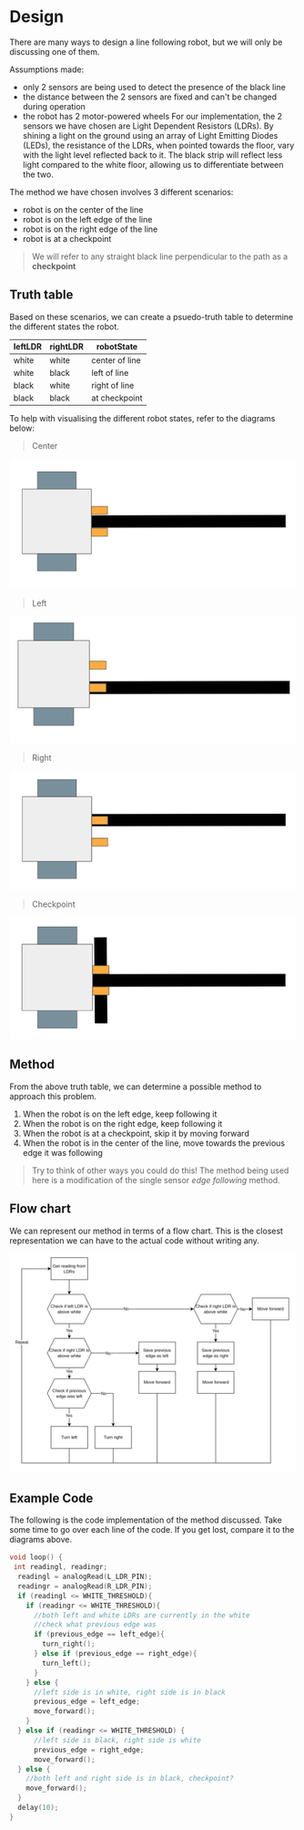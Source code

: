 # Design

There are many ways to design a line following robot, but we will only be discussing one of them. 

Assumptions made: 
- only 2 sensors are being used to detect the presence of the black line 
- the distance between the 2 sensors are fixed and can't be changed during operation 
- the robot has 2 motor-powered wheels
For our implementation, the 2 sensors we have chosen are Light Dependent Resistors (LDRs). By shining a light on the ground using an array of Light Emitting Diodes (LEDs), the resistance of the LDRs, when pointed towards the floor, vary with the light level reflected back to it. The black strip will reflect less light compared to the white floor, allowing us to differentiate between the two. 

The method we have chosen involves 3 different scenarios: 
- robot is on the center of the line 
- robot is on the left edge of the line 
- robot is on the right edge of the line 
- robot is at a checkpoint

> We will refer to any straight black line perpendicular to the path as a **checkpoint**

## Truth table

Based on these scenarios, we can create a psuedo-truth table to determine the different states the robot. 

| leftLDR | rightLDR | robotState |
|---------|----------|-------|
| white | white | center of line |
| white | black | left of line  |
| black | white | right of line |
| black | black | at checkpoint |

To help with visualising the different robot states, refer to the diagrams below: 

> Center 

![line_follow_center](./img/line_follow_center.png)

> Left 

![line_follow_left](./img/line_follow_left.png)

> Right

![line_follow_right](./img/line_follow_right.png)

> Checkpoint

![line_follow_checkpoint](./img/line_follow_checkpoint.png)

## Method

From the above truth table, we can determine a possible method to approach this problem. 

1. When the robot is on the left edge, keep following it 
2. When the robot is on the right edge, keep following it 
3. When the robot is at a checkpoint, skip it by moving forward 
4. When the robot is in the center of the line, move towards the previous edge it was following

> Try to think of other ways you could do this! The method being used here is a modification of the single sensor *edge following* method. 

## Flow chart 

We can represent our method in terms of a flow chart. This is the closest representation we can have to the actual code without writing any. 

![line_follow_flow](./img/line_follow_flow.png)

## Example Code 

The following is the code implementation of the method discussed. Take some time to go over each line of the code. If you get lost, compare it to the diagrams above.
```cpp
void loop() {
 int readingl, readingr;
  readingl = analogRead(L_LDR_PIN);
  readingr = analogRead(R_LDR_PIN);
  if (readingl <= WHITE_THRESHOLD){
    if (readingr <= WHITE_THRESHOLD){
      //both left and white LDRs are currently in the white
      //check what previous edge was
      if (previous_edge == left_edge){
        turn_right();
      } else if (previous_edge == right_edge){
        turn_left();
      }
    } else {
      //left side is in white, right side is in black  
      previous_edge = left_edge;
      move_forward();
    }
  } else if (readingr <= WHITE_THRESHOLD) {
      //left side is black, right side is white
      previous_edge = right_edge;
      move_forward();
  } else {
    //both left and right side is in black, checkpoint?
    move_forward();
  }
  delay(10);
}
```
